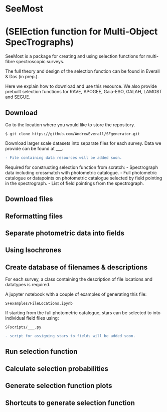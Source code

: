 # SeeMost
(SElEction function for Multi-Object SpecTrographs)
=======


SeeMost is a package for creating and using selection functions for multi-fibre spectroscopic surveys.

The full theory and design of the selection function can be found in Everall & Das (in prep.).

Here we explain how to download and use this resource. We also provide prebuilt selection functions for RAVE, APOGEE, Gaia-ESO, GALAH, LAMOST and SEGUE.


## Download

Go to the location where you would like to store the repository.

```
$ git clone https://github.com/AndrewEverall/SFgenerator.git
```

Download larger scale datasets into separate files for each survey.
Data we provide can be found at ___.
```diff
- File containing data resources will be added soon.
```

Required for constructing selection function from scratch:
\- Spectrograph data including crossmatch with photometric catalogue.
\- Full photometric catalogue or datapoints on photometric catalogue selected by field pointing in the spectrograph.
\- List of field pointings from the spectrograph.


## Download files


## Reformatting files


## Separate photometric data into fields


## Using Isochrones


## Create database of filenames & descriptions

For each survey, a class containing the description of file locations and datatypes is required.

A jupyter notebook with a couple of examples of generating this file:
```
SFexamples/FileLocations.ipynb
```

If starting from the full photometric catalogue, stars can be selected to into individual field files using:
```
SFscripts/___.py
```
```diff
- script for assigning stars to fields will be added soon.
```


## Run selection function


## Calculate selection probabilities


## Generate selection function plots


## Shortcuts to generate selection function

